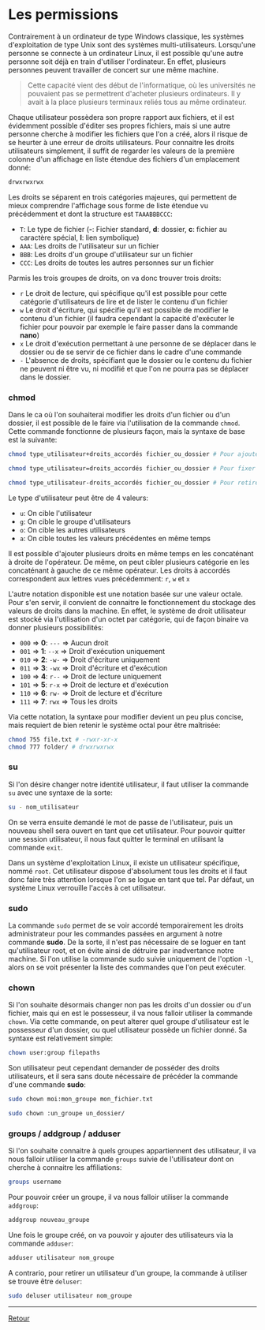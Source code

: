 # Les permissions
Contrairement à un ordinateur de type Windows classique, les systèmes d'exploitation de type Unix sont des systèmes multi-utilisateurs. Lorsqu'une personne se connecte à un ordinateur Linux, il est possible qu'une autre personne soit déjà en train d'utiliser l'ordinateur. En effet, plusieurs personnes peuvent travailler de concert sur une même machine. 

> Cette capacité vient des début de l'informatique, où les universités ne pouvaient pas se permettrent d'acheter plusieurs ordinateurs. Il y avait à la place plusieurs terminaux reliés tous au même ordinateur. 

Chaque utilisateur possèdera son propre rapport aux fichiers, et il est évidemment possible d'éditer ses propres fichiers, mais si une autre personne cherche à modifier les fichiers que l'on a créé, alors il risque de se heurter à une erreur de droits utilisateurs. Pour connaitre les droits utilisateurs simplement, il suffit de regarder les valeurs de la première colonne d'un affichage en liste étendue des fichiers d'un emplacement donné:

```bash
drwxrwxrwx
```

Les droits se séparent en trois catégories majeures, qui permettent de mieux comprendre l'affichage sous forme de liste étendue vu précédemment et dont la structure est `TAAABBBCCC`:
- `T`: Le type de fichier (**-**: Fichier standard, **d**: dossier, **c**: fichier au caractère spécial, **l**: lien symbolique)
- `AAA`: Les droits de l'utilisateur sur un fichier
- `BBB`: Les droits d'un groupe d'utilisateur sur un fichier
- `CCC`: Les droits de toutes les autres personnes sur un fichier

Parmis les trois groupes de droits, on va donc trouver trois droits:
- `r` Le droit de lecture, qui spécifique qu'il est possible pour cette catégorie d'utilisateurs de lire et de lister le contenu d'un fichier
- `w` Le droit d'écriture, qui spécifie qu'il est possible de modifier le contenu d'un fichier (il faudra cependant la capacité d'exécuter le fichier pour pouvoir par exemple le faire passer dans la commande **nano**)
- `x` Le droit d'exécution permettant à une personne de se déplacer dans le dossier ou de se servir de ce fichier dans le cadre d'une commande
- `-` L'absence de droits, spécifiant que le dossier ou le contenu du fichier ne peuvent ni être vu, ni modifié et que l'on ne pourra pas se déplacer dans le dossier. 

### chmod

Dans le ca où l'on souhaiterai modifier les droits d'un fichier ou d'un dossier, il est possible de le faire via l'utilisation de la commande `chmod`. Cette commande fonctionne de plusieurs façon, mais la syntaxe de base est la suivante: 

```bash
chmod type_utilisateur+droits_accordés fichier_ou_dossier # Pour ajouter à une catégorie un droit sur un fichier ou un dossier

chmod type_utilisateur=droits_accordés fichier_ou_dossier # Pour fixer à une catégorie un droit sur un fichier ou un dossier et retirer les autres

chmod type_utilisateur-droits_accordés fichier_ou_dossier # Pour retirer à une catégorie un droit sur un fichier ou un dossier
```

Le type d'utilisateur peut être de 4 valeurs: 
- `u`: On cible l'utilisateur
- `g`: On cible le groupe d'utilisateurs
- `o`: On cible les autres utilisateurs
- `a`: On cible toutes les valeurs précédentes en même temps

Il est possible d'ajouter plusieurs droits en même temps en les concaténant à droite de l'opérateur. De même, on peut cibler plusieurs catégorie en les concaténant à gauche de ce même opérateur. Les droits à accordés correspondent aux lettres vues précédemment: `r`, `w` et `x`

L'autre notation disponible est une notation basée sur une valeur octale. Pour s'en servir, il convient de connaitre le fonctionnement du stockage des valeurs de droits dans la machine. En effet, le système de droit utilisateur est stocké via l'utilisation d'un octet par catégorie, qui de façon binaire va donner plusieurs possibilités:
- `000` => **0**: `---` => Aucun droit
- `001` => **1**: `--x` => Droit d'exécution uniquement
- `010` => **2**: `-w-` => Droit d'écriture uniquement
- `011` => **3**: `-wx` => Droit d'écriture et d'exécution
- `100` => **4**: `r--` => Droit de lecture uniquement
- `101` => **5**: `r-x` => Droit de lecture et d'exécution
- `110` => **6**: `rw-` => Droit de lecture et d'écriture
- `111` => **7**: `rwx` => Tous les droits

Via cette notation, la syntaxe pour modifier devient un peu plus concise, mais requiert de bien retenir le système octal pour être maîtrisée: 

```bash
chmod 755 file.txt # -rwxr-xr-x
chmod 777 folder/ # drwxrwxrwx
```

### su

Si l'on désire changer notre identité utilisateur, il faut utiliser la commande `su` avec une syntaxe de la sorte:

```bash
su - nom_utilisateur
```

On se verra ensuite demandé le mot de passe de l'utilisateur, puis un nouveau shell sera ouvert en tant que cet utilisateur. Pour pouvoir quitter une session utilisateur, il nous faut quitter le terminal en utilisant la commande `exit`.

Dans un système d'exploitation Linux, il existe un utilisateur spécifique, nommé `root`. Cet utilisateur dispose d'absolument tous les droits et il faut donc faire très attention lorsque l'on se logue en tant que tel. Par défaut, un système Linux verrouille l'accès à cet utilisateur. 

### sudo

La commande `sudo` permet de se voir accordé temporairement les droits administrateur pour les commandes passées en argument à notre commande **sudo**. De la sorte, il n'est pas nécessaire de se loguer en tant qu'utilisateur root, et on évite ainsi de détruire par inadvertance notre machine. Si l'on utilise la commande sudo suivie uniquement de l'option `-l`, alors on se voit présenter la liste des commandes que l'on peut exécuter. 

### chown

Si l'on souhaite désormais changer non pas les droits d'un dossier ou d'un fichier, mais qui en est le possesseur, il va nous falloir utiliser la commande `chown`. Via cette commande, on peut alterer quel groupe d'utilisateur est le possesseur d'un dossier, ou quel utilisateur possède un fichier donné. Sa syntaxe est relativement simple: 

```bash
chown user:group filepaths
```

Son utilisateur peut cependant demander de posséder des droits utilisateurs, et il sera sans doute nécessaire de précéder la commande d'une commande **sudo**:

```bash
sudo chown moi:mon_groupe mon_fichier.txt

sudo chown :un_groupe un_dossier/
```

### groups / addgroup / adduser

Si l'on souhaite connaitre à quels groupes appartiennent des utilisateur, il va nous falloir utiliser la commande `groups` suivie de l'utillisateur dont on cherche à connaitre les affiliations:

```bash
groups username
```

Pour pouvoir créer un groupe, il va nous falloir utiliser la commande `addgroup`:

```bash
addgroup nouveau_groupe
```

Une fois le groupe créé, on va pouvoir y ajouter des utilisateurs via la commande `adduser`:

```bash
adduser utilisateur nom_groupe
```

A contrario, pour retirer un utilisateur d'un groupe, la commande à utiliser se trouve être `deluser`:

```bash
sudo deluser utilisateur nom_groupe
```


---

[Retour](../README.md)